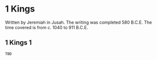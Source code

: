 # 1 Kings

Written by Jeremiah in Jusah. The writing was completed 580 B.C.E. The time covered is from c. 1040 to 911 B.C.E.

## 1 Kings 1

```
TBD
```


